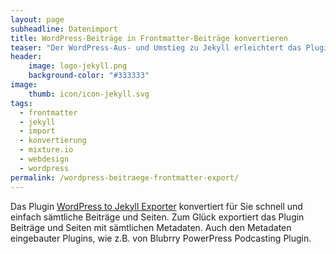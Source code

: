 ```yaml
---
layout: page
subheadline: Datenimport
title: WordPress-Beiträge in Frontmatter-Beiträge konvertieren
teaser: "Der WordPress-Aus- und Umstieg zu Jekyll erleichtert das Plugin <em>WordPress to Jekyll Exporter</em> enorm. Es konviertiert WordPress-Beiträge unkompliziert in Frontmatter-Textdateien."
header:
    image: logo-jekyll.png
    background-color: "#333333"
image:
    thumb: icon/icon-jekyll.svg
tags:
  - frontmatter
  - jekyll
  - import
  - konvertierung
  - mixture.io
  - webdesign
  - wordpress
permalink: /wordpress-beitraege-frontmatter-export/
---
```

Das Plugin [WordPress to Jekyll Exporter][1] konvertiert für Sie schnell und einfach sämtliche Beiträge und Seiten. Zum Glück exportiert das Plugin Beiträge und Seiten mit sämtlichen Metadaten. Auch den Metadaten eingebauter Plugins, wie z.B. von Blubrry PowerPress Podcasting Plugin.


 [1]: https://github.com/benbalter/wordpress-to-jekyll-exporter
